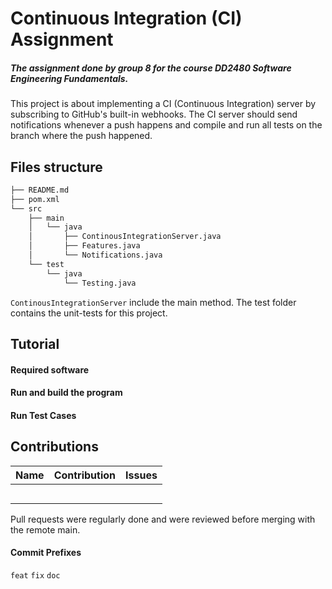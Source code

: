 # Continuous Integration (CI) Assignment
##### The assignment done by group 8 for the course DD2480 Software Engineering Fundamentals.
This project is about implementing a CI (Continuous Integration) server by subscribing to GitHub's built-in webhooks. The CI server should send notifications whenever a push happens and compile and run all tests on the branch where the push happened.

## Files structure
```bash
├── README.md
├── pom.xml
└── src
    ├── main
    │   └── java
    │       ├── ContinousIntegrationServer.java
    │       ├── Features.java
    │       └── Notifications.java
    └── test
        └── java
            └── Testing.java
```
`ContinousIntegrationServer` include the main method.
The test folder contains the unit-tests for this project.

## Tutorial

#### Required software

#### Run and build the program

#### Run Test Cases

## Contributions
|  Name | Contribution | Issues |
|:-------|:--------|:--------|
| | | |
| | | |
| | | |
| | | |
| | | |
Pull requests were regularly done and were reviewed before merging with the remote main.

#### Commit Prefixes
`feat`
`fix`
`doc`
